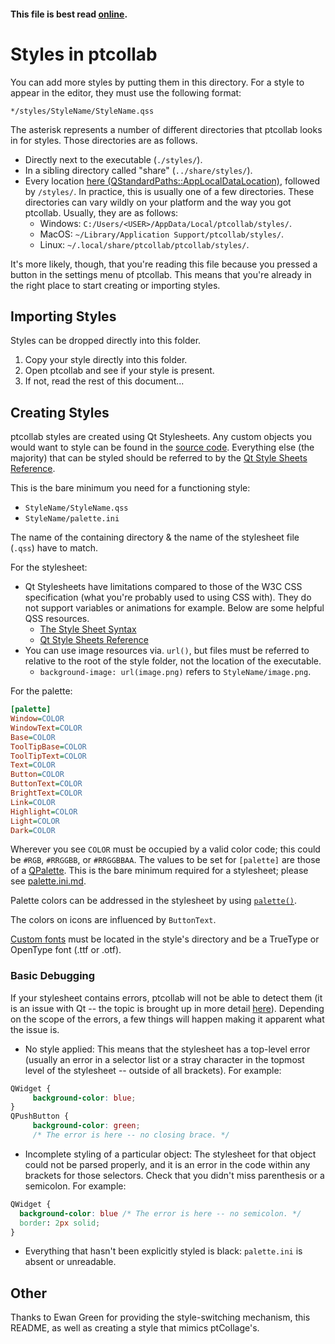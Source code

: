 
#### This file is best read [online](https://github.com/yuxshao/ptcollab/blob/master/src/styles/README.md).

# Styles in ptcollab
You can add more styles by putting them in this directory. For a style to appear in the editor, they must use the following format: 

`*/styles/StyleName/StyleName.qss`

The asterisk represents a number of different directories that ptcollab looks in for styles. Those directories are as follows.
- Directly next to the executable (`./styles/`).
- In a sibling directory called "share" (`../share/styles/`).
- Every location [here (QStandardPaths::AppLocalDataLocation)](https://doc.qt.io/qt-5/qstandardpaths.html#StandardLocation-enum), followed by `/styles/`. In practice, this is usually one of a few directories. These directories can vary wildly on your platform and the way you got ptcollab. Usually, they are as follows:
	- Windows: `C:/Users/<USER>/AppData/Local/ptcollab/styles/`.
	- MacOS: `~/Library/Application Support/ptcollab/styles/`.
	- Linux: `~/.local/share/ptcollab/ptcollab/styles/`.

It's more likely, though, that you're reading this file because you pressed a button in the settings menu of ptcollab. This means that you're already in the right place to start creating or importing styles.

## Importing Styles

Styles can be dropped directly into this folder.

1. Copy your style directly into this folder.
2. Open ptcollab and see if your style is present.
3. If not, read the rest of this document...

## Creating Styles

ptcollab styles are created using Qt Stylesheets. Any custom objects you would want to style can be found in the [source code](https://github.com/yuxshao/ptcollab). Everything else (the majority) that can be styled should be referred to by the [Qt Style Sheets Reference](https://doc.qt.io/qt-5/stylesheet-reference.html).

This is the bare minimum you need for a functioning style:
- `StyleName/StyleName.qss`
- `StyleName/palette.ini`

The name of the containing directory & the name of the stylesheet file (`.qss`) have to match.

For the stylesheet:
- Qt Stylesheets have limitations compared to those of the W3C CSS specification (what you're probably used to using CSS with). They do not support variables or animations for example. Below are some helpful QSS resources.
	- [The Style Sheet Syntax](https://doc.qt.io/qt-5/stylesheet-syntax.html)
	- [Qt Style Sheets Reference](https://doc.qt.io/qt-5/stylesheet-reference.html)
- You can use image resources via. `url()`, but files must be referred to relative to the root of the style folder, not the location of the executable.
	- `background-image: url(image.png)` refers to `StyleName/image.png`.

For the palette:

```ini
[palette]
Window=COLOR
WindowText=COLOR
Base=COLOR
ToolTipBase=COLOR
ToolTipText=COLOR
Text=COLOR
Button=COLOR
ButtonText=COLOR
BrightText=COLOR
Link=COLOR
Highlight=COLOR
Light=COLOR
Dark=COLOR
``` 

Wherever you see `COLOR` must be occupied by a valid color code; this could be `#RGB`, `#RRGGBB`, or `#RRGGBBAA`. The values to be set for `[palette]` are those of a [QPalette](https://doc.qt.io/qt-5/qpalette.html#details). This is the bare minimum required for a stylesheet; please see [palette.ini.md](https://github.com/yuxshao/ptcollab/blob/master/src/styles/palette.ini.md).

Palette colors can be addressed in the stylesheet by using [`palette()`](https://doc.qt.io/qt-5/stylesheet-reference.html#paletterole).

The colors on icons are influenced by `ButtonText`.

[Custom fonts](https://doc.qt.io/archives/qt-4.8/stylesheet-reference.html#font) must be located in the style's directory and be a TrueType or OpenType font (.ttf or .otf).

### Basic Debugging

If your stylesheet contains errors, ptcollab will not be able to detect them (it is an issue with Qt -- the topic is brought up in more detail [here](https://forum.qt.io/topic/130386/qcss-parser-how-to-reproduce-behavior)). Depending on the scope of the errors, a few things will happen making it apparent what the issue is.

- No style applied:
  This means that the stylesheet has a top-level error (usually an error in a selector list or a stray character in the topmost level of the stylesheet -- outside of all brackets). For example:
```css
QWidget {
	 background-color: blue;
}
QPushButton {
	 background-color: green;
	 /* The error is here -- no closing brace. */
``` 
- Incomplete styling of a particular object:
  The stylesheet for that object could not be parsed properly, and it is an error in the code within any brackets for those selectors. Check that you didn't miss parenthesis or a semicolon. For example:
```css
QWidget {
  background-color: blue /* The error is here -- no semicolon. */
  border: 2px solid;
}
```
- Everything that hasn't been explicitly styled is black:
  `palette.ini` is absent or unreadable.


## Other

Thanks to Ewan Green for providing the style-switching mechanism, this README, as well as creating a style that mimics ptCollage's.
